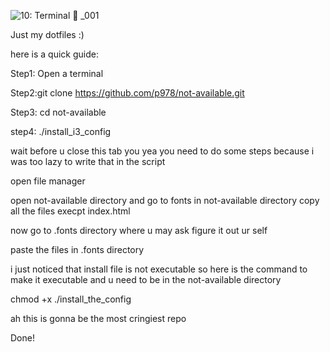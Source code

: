 ![10: Terminal  _001](https://user-images.githubusercontent.com/59633184/131215468-e59dc50b-48e0-48fa-85ba-620155cad340.png)


Just my dotfiles :)

here is a quick guide:

Step1: Open a terminal 

Step2:git clone https://github.com/p978/not-available.git

Step3: cd not-available

step4: ./install_i3_config

wait before u close this tab you yea you need to do some steps because i was too lazy to write that in the script 

open file manager 

open not-available directory and go to fonts in not-available directory copy all the files execpt index.html

now go to .fonts directory where u may ask figure it out ur self

paste the files in .fonts directory

i just noticed that install file is not executable so here is the command to make it executable and u need to be in the not-available directory

chmod +x ./install_the_config


ah this is gonna be the most cringiest repo

Done!




